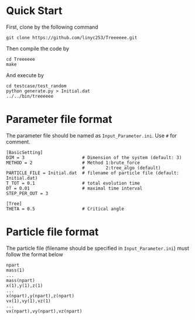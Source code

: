 # Quick Start
First, clone by the following command
```
git clone https://github.com/linyc253/Treeeeee.git
```
Then compile the code by
```
cd Treeeeee
make
```
And execute by
```
cd testcase/test_random
python generate.py > Initial.dat
../../bin/treeeeee
```
# Parameter file format
The parameter file should be named as `Input_Parameter.ini`. Use `#` for comment.
```
[BasicSetting]
DIM = 3                      # Dimension of the system (default: 3)
METHOD = 2                   # Method 1:brute_force 
                             #        2:tree_algo (default)
PARTICLE_FILE = Initial.dat  # filename of particle file (default: Initial.dat)
T_TOT = 0.1                  # total evolution time
DT = 0.01                    # maximal time interval
STEP_PER_OUT = 3

[Tree]
THETA = 0.5                  # Critical angle
```
# Particle file format
The particle file (filename should be specified in `Input_Parameter.ini`) must follow the format below
```
npart
mass(1)
...
mass(npart)
x(1),y(1),z(1)
...
x(npart),y(npart),z(npart)
vx(1),vy(1),vz(1)
...
vx(npart),vy(npart),vz(npart)
```